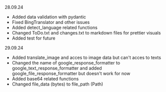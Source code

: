 28.09.24
* Added data validation with pydantic
* Fixed BingTranslator and other issues
* Added detect_language related functions
* Changed ToDo.txt and changes.txt to markdown files for prettier visuals
* Added test for future

29.09.24
* Added translate_image and acces to image data but can't acces to texts
* Changed the name of google_response_formatter to google_text_response_formatter and added google_file_response_formatter but doesn't work for now
* Added base64 related functions
* Changed file_data (bytes) to file_path (Path)
